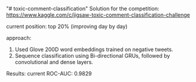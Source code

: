 "# toxic-comment-classification" 
Solution for the competition: https://www.kaggle.com/c/jigsaw-toxic-comment-classification-challenge

current position: top 20% (improving day by day)

approach:
1. Used Glove 200D word embeddings trained on negative tweets.
2. Sequence classification using Bi-directional GRUs, followed by convolutional and dense layers.


Results:
current ROC-AUC: 0.9829
